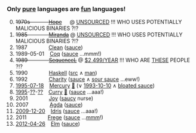 ### Only [pure](https://en.wikipedia.org/wiki/List_of_programming_languages_by_type#Pure) languages are [fun](https://github.com/Fun-Using-Networks) languages!

0. ~~1970s &emsp;&emsp;&emsp; [Hope](https://en.wikipedia.org/wiki/Hope_%28programming_language%29)~~&ensp;&ensp;&ensp;@ [UNSOURCED](https://web.archive.org/web/20130801064002/http://www.hopemachine.co.uk/) !!! WHO USES POTENTIALLY MALICIOUS BINARIES ?!?
0. ~~1985 &emsp;&emsp;&emsp;&ensp; [Miranda](https://en.wikipedia.org/wiki/Miranda_%28programming_language%29)~~ @ [UNSOURCED](https://www.cs.kent.ac.uk/people/staff/dat/miranda/downloads/) !!! WHO USES POTENTIALLY MALICIOUS BINARIES ?!?
0. 1987 &emsp;&emsp;&emsp;&ensp; [Clean](https://en.wikipedia.org/wiki/Clean_%28programming_language%29) ([sauce](http://clean.cs.ru.nl/Download_Clean))
0. 1989-05-01 &ensp; [Coq](https://en.wikipedia.org/wiki/Coq) ([sauce](https://coq.inria.fr/download) ...mmm!)
0. ~~1989 &emsp;&emsp;&emsp;&ensp; [SequenceL](https://en.wikipedia.org/wiki/SequenceL)~~ @ [$2,499/YEAR](https://texasmulticore.com/products/get-sequencel/) !!! WHO ARE [THESE](https://rosettacode.org/wiki/Category:SequenceL) PEOPLE ?!?
0. 1990 &emsp;&emsp;&emsp;&ensp; [Haskell](https://en.wikipedia.org/wiki/Haskell_%28programming_language%29) ([src](http://downloads.haskell.org/~ghc/) ∧ [man](https://ghc.haskell.org/trac/ghc/wiki/Building))
0. 1992 &emsp;&emsp;&emsp;&ensp; [Charity](https://en.wikipedia.org/wiki/Charity_%28programming_language%29) ([sauce](https://github.com/mietek/charity-language) ∧ [sour sauce](http://pll.cpsc.ucalgary.ca/charity1/www/system.html) ...eww!)
0. [1995-07-18](http://www.mercurylang.org/news.html) &ensp; [Mercury](https://en.wikipedia.org/wiki/Mercury_%28programming_language%29) [🖖](https://www.informatik.uni-kiel.de/~mh/FLP/implementations.html) (∨ [1993-10-10](https://github.com/Mercury-Language/mercury/graphs/contributors?from=1993-10-10&to=2016-11-23&type=c) ∧ [bloated sauce](http://dl.mercurylang.org/index.html))
0. [1995](https://www.informatik.uni-kiel.de/~mh/publications/papers/index.html#Year1995)-[??](http://www-ps.informatik.uni-kiel.de/currywiki/research/papers)-[??](http://www.informatik.uni-kiel.de/~curry/reports.html) &ensp; [Curry](https://en.wikipedia.org/wiki/Curry_%28programming_language%29) [🖖](https://www.informatik.uni-kiel.de/~mh/FLP/implementations.html) ([sauce](http://www-ps.informatik.uni-kiel.de/currywiki/implementations/overview) ...aaa!)
0. 2001 &emsp;&emsp;&emsp;&ensp; [Joy](https://en.wikipedia.org/wiki/Joy_%28programming_language%29) ([saucy](http://www.latrobe.edu.au/humanities/research/research-projects/past-projects/joy-programming-language) nurse)
0. 2007 &emsp;&emsp;&emsp;&ensp; [Agda](https://en.wikipedia.org/wiki/Agda_%28programming_language%29) ([sauce](http://wiki.portal.chalmers.se/agda/pmwiki.php?n=Main.Download))
0. [2009-12-20](http://hackage.haskell.org/package/idris-0.1.3) &ensp; [Idris](https://en.wikipedia.org/wiki/Idris_%28programming_language%29) ([sauce](http://www.idris-lang.org/download/) ...aaa!)
0. 2011 &emsp;&emsp;&emsp;&ensp; [Frege](https://en.wikipedia.org/wiki/Frege_%28programming_language%29) ([sauce](https://github.com/Frege/frege/releases) ...[mmm](http://linuxbbq.org/cream.html)!)
0. [2012-04-26](http://hackage.haskell.org/package/Elm-0.1.0) &ensp; [Elm](https://en.wikipedia.org/wiki/Elm_%28programming_language%29) ([sauce](https://github.com/elm-lang/elm-platform))
